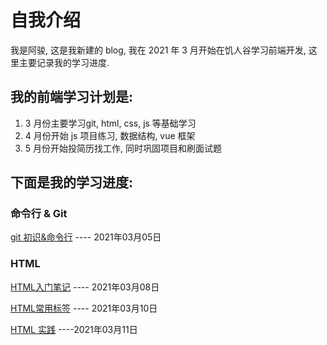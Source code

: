 # 自我介绍

我是阿骏, 这是我新建的 blog, 我在 2021 年 3 月开始在饥人谷学习前端开发, 这里主要记录我的学习进度.

## 我的前端学习计划是:

1. 3 月份主要学习git, html, css, js 等基础学习
2. 4 月份开始 js 项目练习, 数据结构, vue 框架
3. 5 月份开始投简历找工作, 同时巩固项目和刷面试题

## 下面是我的学习进度:

### 命令行 & Git

[git 初识&命令行](https://github.com/yeluofanchen/blog-test/blob/main/git.md)	---- 2021年03月05日

### HTML

[HTML入门笔记](https://github.com/yeluofanchen/blog-test/blob/main/HTML%E5%85%A5%E9%97%A8%E7%AC%94%E8%AE%B01.md)    ---- 2021年03月08日

[HTML常用标签](https://github.com/yeluofanchen/blog-test/blob/main/HTML%E5%B8%B8%E7%94%A8%E6%A0%87%E7%AD%BE.md)    ---- 2021年03月10日

[HTML 实践](https://github.com/yeluofanchen/G.E.M-introduce-html)    ----2021年03月11日









